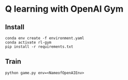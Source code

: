 # Q learning with OpenAI Gym

## Install
```
conda env create -f environment.yaml
conda activate rl-gym
pip install -r requirements.txt
```

## Train
```
python game.py env=<NameofOpenAIEnv>
```
